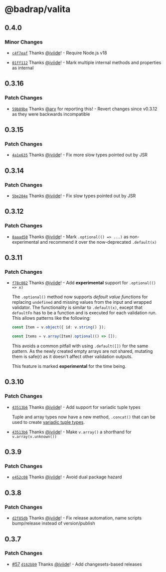 # @badrap/valita

## 0.4.0

### Minor Changes

- [`c4f7eaf`](https://github.com/badrap/valita/commit/c4f7eaf5303672abd0e7eae78fe161f89c5233d1) Thanks [@jviide](https://github.com/jviide)! - Require Node.js v18

- [`01ff112`](https://github.com/badrap/valita/commit/01ff112217b249eed30218fe936a989428dccaca) Thanks [@jviide](https://github.com/jviide)! - Mark multiple internal methods and properties as internal

## 0.3.16

### Patch Changes

- [`59b89be`](https://github.com/badrap/valita/commit/59b89bef1e0a8371571e66a05cdedf915d07c23f) Thanks [@arv](https://github.com/arv) for reporting this! - Revert changes since v0.3.12 as they were backwards incompatible

## 0.3.15

### Patch Changes

- [`4a1e635`](https://github.com/badrap/valita/commit/4a1e63595ddaa40afdff60daaf5a1e904ab61dbc) Thanks [@jviide](https://github.com/jviide)! - Fix more slow types pointed out by JSR

## 0.3.14

### Patch Changes

- [`5be204e`](https://github.com/badrap/valita/commit/5be204e6e29af285b32bc560913c7686ad96b027) Thanks [@jviide](https://github.com/jviide)! - Fix slow types pointed out by JSR

## 0.3.12

### Patch Changes

- [`8aaad50`](https://github.com/badrap/valita/commit/8aaad504c693047b62a1ae5f57d406f4f2f4cad4) Thanks [@jviide](https://github.com/jviide)! - Mark `.optional(() => ...)` as non-experimental and recommend it over the now-deprecated `.default(x)`

## 0.3.11

### Patch Changes

- [`f78c082`](https://github.com/badrap/valita/commit/f78c0825b1a59d6f6cd7e73354526ee517a2bd0b) Thanks [@jviide](https://github.com/jviide)! - Add **experimental** support for `.optional(() => x)`

  The `.optional()` method now supports _default value functions_ for replacing `undefined` and missing values from the input and wrapped validator. The functionality is similar to `.default(x)`, except that `defaultFn` has to be a function and is executed for each validation run. This allows patterns like the following:

  ```ts
  const Item = v.object({ id: v.string() });

  const Items = v.array(Item).optional(() => []);
  ```

  This avoids a common pitfall with using `.default([])` for the same pattern. As the newly created empty arrays are not shared, mutating them is safe(r) as it doesn't affect other validation outputs.

  This feature is marked **experimental** for the time being.

## 0.3.10

### Patch Changes

- [`43513b6`](https://github.com/badrap/valita/commit/43513b60087a17e15378fcac1bfce3275d7a6bd4) Thanks [@jviide](https://github.com/jviide)! - Add support for variadic tuple types

  Tuple and array types now have a new method, `.concat()` that can be used to create [variadic tuple types](https://www.typescriptlang.org/docs/handbook/release-notes/typescript-4-0.html#variadic-tuple-types).

- [`43513b6`](https://github.com/badrap/valita/commit/43513b60087a17e15378fcac1bfce3275d7a6bd4) Thanks [@jviide](https://github.com/jviide)! - Make `v.array()` a shorthand for `v.array(v.unknown())`

## 0.3.9

### Patch Changes

- [`e452c08`](https://github.com/badrap/valita/commit/e452c088855277740404cdf019790141e55938e3) Thanks [@jviide](https://github.com/jviide)! - Avoid dual package hazard

## 0.3.8

### Patch Changes

- [`d2f85db`](https://github.com/badrap/valita/commit/d2f85dbd08da70f572b67c63cbe754a265d3b49f) Thanks [@jviide](https://github.com/jviide)! - Fix release automation, name scripts bump/release instead of version/publish

## 0.3.7

### Patch Changes

- [#57](https://github.com/badrap/valita/pull/57) [`d162bb9`](https://github.com/badrap/valita/commit/d162bb9367bea6131943d36cb9848947d80ff4e3) Thanks [@jviide](https://github.com/jviide)! - Add changesets-based releases
